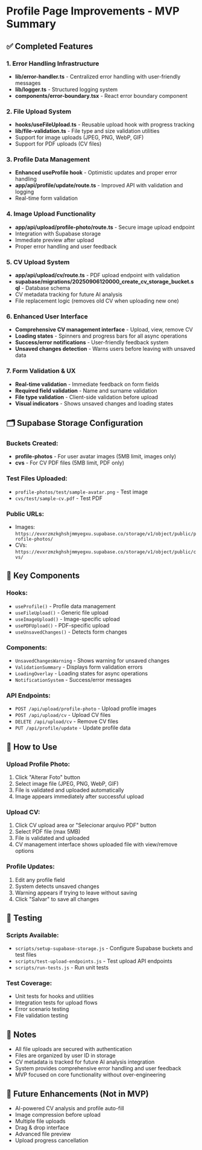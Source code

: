 # Profile Page Improvements - MVP Summary

## ✅ Completed Features

### 1. Error Handling Infrastructure
- **lib/error-handler.ts** - Centralized error handling with user-friendly messages
- **lib/logger.ts** - Structured logging system
- **components/error-boundary.tsx** - React error boundary component

### 2. File Upload System
- **hooks/useFileUpload.ts** - Reusable upload hook with progress tracking
- **lib/file-validation.ts** - File type and size validation utilities
- Support for image uploads (JPEG, PNG, WebP, GIF)
- Support for PDF uploads (CV files)

### 3. Profile Data Management
- **Enhanced useProfile hook** - Optimistic updates and proper error handling
- **app/api/profile/update/route.ts** - Improved API with validation and logging
- Real-time form validation

### 4. Image Upload Functionality
- **app/api/upload/profile-photo/route.ts** - Secure image upload endpoint
- Integration with Supabase storage
- Immediate preview after upload
- Proper error handling and user feedback

### 5. CV Upload System
- **app/api/upload/cv/route.ts** - PDF upload endpoint with validation
- **supabase/migrations/20250906120000_create_cv_storage_bucket.sql** - Database schema
- CV metadata tracking for future AI analysis
- File replacement logic (removes old CV when uploading new one)

### 6. Enhanced User Interface
- **Comprehensive CV management interface** - Upload, view, remove CV
- **Loading states** - Spinners and progress bars for all async operations
- **Success/error notifications** - User-friendly feedback system
- **Unsaved changes detection** - Warns users before leaving with unsaved data

### 7. Form Validation & UX
- **Real-time validation** - Immediate feedback on form fields
- **Required field validation** - Name and surname validation
- **File type validation** - Client-side validation before upload
- **Visual indicators** - Shows unsaved changes and loading states

## 🗂️ Supabase Storage Configuration

### Buckets Created:
- **profile-photos** - For user avatar images (5MB limit, images only)
- **cvs** - For CV PDF files (5MB limit, PDF only)

### Test Files Uploaded:
- `profile-photos/test/sample-avatar.png` - Test image
- `cvs/test/sample-cv.pdf` - Test PDF

### Public URLs:
- Images: `https://evxrzmzkghshjmmyegxu.supabase.co/storage/v1/object/public/profile-photos/`
- CVs: `https://evxrzmzkghshjmmyegxu.supabase.co/storage/v1/object/public/cvs/`

## 🔧 Key Components

### Hooks:
- `useProfile()` - Profile data management
- `useFileUpload()` - Generic file upload
- `useImageUpload()` - Image-specific upload
- `usePDFUpload()` - PDF-specific upload
- `useUnsavedChanges()` - Detects form changes

### Components:
- `UnsavedChangesWarning` - Shows warning for unsaved changes
- `ValidationSummary` - Displays form validation errors
- `LoadingOverlay` - Loading states for async operations
- `NotificationSystem` - Success/error messages

### API Endpoints:
- `POST /api/upload/profile-photo` - Upload profile images
- `POST /api/upload/cv` - Upload CV files
- `DELETE /api/upload/cv` - Remove CV files
- `PUT /api/profile/update` - Update profile data

## 🚀 How to Use

### Upload Profile Photo:
1. Click "Alterar Foto" button
2. Select image file (JPEG, PNG, WebP, GIF)
3. File is validated and uploaded automatically
4. Image appears immediately after successful upload

### Upload CV:
1. Click CV upload area or "Selecionar arquivo PDF" button
2. Select PDF file (max 5MB)
3. File is validated and uploaded
4. CV management interface shows uploaded file with view/remove options

### Profile Updates:
1. Edit any profile field
2. System detects unsaved changes
3. Warning appears if trying to leave without saving
4. Click "Salvar" to save all changes

## 🧪 Testing

### Scripts Available:
- `scripts/setup-supabase-storage.js` - Configure Supabase buckets and test files
- `scripts/test-upload-endpoints.js` - Test upload API endpoints
- `scripts/run-tests.js` - Run unit tests

### Test Coverage:
- Unit tests for hooks and utilities
- Integration tests for upload flows
- Error scenario testing
- File validation testing

## 📝 Notes

- All file uploads are secured with authentication
- Files are organized by user ID in storage
- CV metadata is tracked for future AI analysis integration
- System provides comprehensive error handling and user feedback
- MVP focused on core functionality without over-engineering

## 🔄 Future Enhancements (Not in MVP)

- AI-powered CV analysis and profile auto-fill
- Image compression before upload
- Multiple file uploads
- Drag & drop interface
- Advanced file preview
- Upload progress cancellation